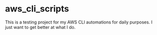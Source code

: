 # aws_cli_scripts
This is a testing project for my AWS CLI automations for daily purposes.
I just want to get better at what I do. 

